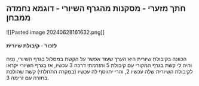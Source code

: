 
## חתך מזערי - מסקנות מהגרף השיורי - דוגמא נחמדה ממבחן
![[Pasted image 20240628161632.png]]


#### **לזכור** - קיבולת שיורית
הכוונה בקיבולת שיורית היא הערך שעוד אפשר על הקשת במסלול בגרף השיורי, נניח והיה לי קשת בגרף המקורי עם קיבולת 5 והזרמתי דרכה 3 עכשיו, אז בגרף השיורי יקראו לקיבולת השיורית שלה עכשיו 2, והרי יתווסף לה עכשיו (במקרה התחלתי) קשת שהולכת בחזרה עם זרימה 3.